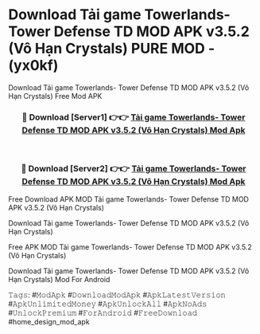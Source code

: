 # Download Tải game Towerlands- Tower Defense TD MOD APK v3.5.2 (Vô Hạn Crystals) PURE MOD - (yx0kf)
Download Tải game Towerlands- Tower Defense TD MOD APK v3.5.2 (Vô Hạn Crystals) Free Mod APK

<div align="center">
<h3>🔴 Download [Server1] 👉👉 <a href="https://apk-comot.site?title=Tải_game_Towerlands-_Tower_Defense_TD_MOD_APK_v3.5.2_(Vô_Hạn_Crystals)">Tải game Towerlands- Tower Defense TD MOD APK v3.5.2 (Vô Hạn Crystals) Mod Apk</a></h3><br>

<h3>🔴 Download [Server2] 👉👉 <a href="https://apk-comot.site?title=Tải_game_Towerlands-_Tower_Defense_TD_MOD_APK_v3.5.2_(Vô_Hạn_Crystals)">Tải game Towerlands- Tower Defense TD MOD APK v3.5.2 (Vô Hạn Crystals) Mod Apk</a></h3>
</div>


Free Download APK MOD Tải game Towerlands- Tower Defense TD MOD APK v3.5.2 (Vô Hạn Crystals)

Download Tải game Towerlands- Tower Defense TD MOD APK v3.5.2 (Vô Hạn Crystals) 

Free APK MOD Tải game Towerlands- Tower Defense TD MOD APK v3.5.2 (Vô Hạn Crystals) 

Download Tải game Towerlands- Tower Defense TD MOD APK v3.5.2 (Vô Hạn Crystals) Mod For Android

𝚃𝚊𝚐𝚜: #𝙼𝚘𝚍𝙰𝚙𝚔 #𝙳𝚘𝚠𝚗𝚕𝚘𝚊𝚍𝙼𝚘𝚍𝙰𝚙𝚔 #𝙰𝚙𝚔𝙻𝚊𝚝𝚎𝚜𝚝𝚅𝚎𝚛𝚜𝚒𝚘𝚗 #𝙰𝚙𝚔𝚄𝚗𝚕𝚒𝚖𝚒𝚝𝚎𝚍𝙼𝚘𝚗𝚎𝚢 #𝙰𝚙𝚔𝚄𝚗𝚕𝚘𝚌𝚔𝙰𝚕𝚕 #𝙰𝚙𝚔𝙽𝚘𝙰𝚍𝚜 #𝚄𝚗𝚕𝚘𝚌𝚔𝙿𝚛𝚎𝚖𝚒𝚞𝚖 #𝙵𝚘𝚛𝙰𝚗𝚍𝚛𝚘𝚒𝚍 #𝙵𝚛𝚎𝚎𝙳𝚘𝚠𝚗𝚕𝚘𝚊𝚍 #home_design_mod_apk
